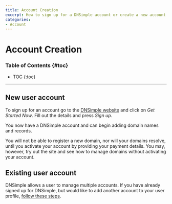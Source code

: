 ```yaml
---
title: Account Creation
excerpt: How to sign up for a DNSimple account or create a new account for an existing DNSimple user.
categories:
- Account
---
```


# Account Creation

### Table of Contents {#toc}

* TOC
{:toc}

---

## New user account

To sign up for an account go to the [DNSimple website](https://dnsimple.com) and click on *Get Started Now*. Fill out the details and press *Sign up*.

You now have a DNSimple account and can begin adding domain names and records.

You will not be able to register a new domain, nor will your domains resolve, until you activate your account by providing your payment details. You may, however, try out the site and see how to manage domains without activating your account.

## Existing user account

DNSimple allows a user to manage multiple accounts. If you have already signed up for DNSimple, but would like to add another account to your user profile, [follow these steps](/articles/account-multi/#creating).

